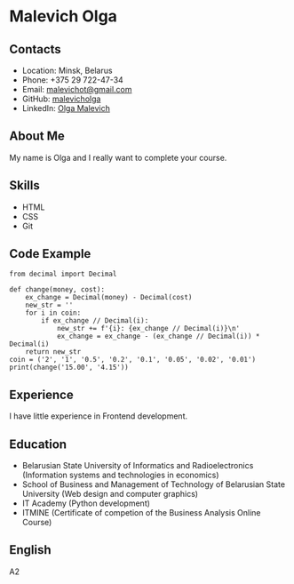 # Malevich Olga

## Contacts
* Location: Minsk, Belarus
* Phone: +375 29 722-47-34
* Email: malevichot@gmail.com
* GitHub: [malevicholga](https://github.com/malevicholga)
* LinkedIn: [Olga Malevich](https://www.linkedin.com/in/olga-malevich/)

## About Me
My name is Olga and I really want to complete your course.

## Skills
* HTML
* CSS
* Git

## Code Example
```
from decimal import Decimal

def change(money, cost):
    ex_change = Decimal(money) - Decimal(cost)
    new_str = ''
    for i in coin:
        if ex_change // Decimal(i):
            new_str += f'{i}: {ex_change // Decimal(i)}\n'
            ex_change = ex_change - (ex_change // Decimal(i)) * Decimal(i)
    return new_str
coin = ('2', '1', '0.5', '0.2', '0.1', '0.05', '0.02', '0.01')
print(change('15.00', '4.15'))
```
## Experience
I have little experience in Frontend development.

## Education
* Belarusian State University of Informatics and Radioelectronics (Information systems and technologies in economics)
* School of Business and Management of Technology of Belarusian State University (Web design and computer graphics)
* IT Academy (Python development)
* ITMINE (Certificate of competion of the Business Analysis Online Course)

## English
A2